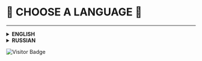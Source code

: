 # :compass: CHOOSE A LANGUAGE :compass:

---

<details>
  <summary><b>ENGLISH</b></summary>

  # Welcome to my profile!

  ### :information_source: ABOUT ME

  **Hi** :hand:\
  My name is **Eugene** and I'm glad to see you in my Github profile. I think you're here for a long time.\
  - My attraction to programming began at the age of **11**, when I played games a lot. The genres were completely different: horror, first-person shooter, third-person shooter, and so on.
  - At **12 years old** I sat down for programming for the first time, or rather for the Unity game engine and tried to write something in C#. After much agony, I abandoned this case.
  - A year and a half later, at the age of **13**, I gathered the courage and determination to write my first Unity game. I did it! My first game was released on the Play Market and unfortunately did not gain popularity..
  - In **15 years** I knew C# at a good level and could write a fairly large-scale and high-quality product that would gain popularity. In addition to C#, I was fond of: Pawn, Lua, JavaScript and many other programming languages, but I only know Pawn and Lua at a good level.
  - At **17 years old** I learned 3 programming languages to the end: C#, Pawn, Lua and wrote various scripts to order.

  ---

  ### :bar_chart: MY PROJECTS

  By my **17th birthday** I had **three** of my main organizations.\
  - [x] The first one was opened in **2020** and was named **Jetix Studio**. She is engaged in game development and continues to exist at the moment.
  - [x] My next project was opened in **2021** and named **RITCOT Design**. Since I was good friends with **Photoshop** and programs for this purpose, I did custom UI design for various needs: websites, servers, launchers, and so on. This studio exists to this day.
  - [x] And my most recent and up-to-date project was opened at the end of **2021** and at the beginning of **2022** under the name **NoVate Source**. This project was my portfolio, where I could publish my work, as well as publish posts that might interest anyone. This project is relevant at the moment.

  ---

  ### :call_me_hand: CONTACT WITH ME

  <div>
    <a href="https://t.me/novatesource" target="_blank">
      <img src="https://i.imgur.com/qbW4p8Y.png" width="40" height="40" title="Telegram" alt="Telegram" />
    </a>
    <a href="https://discord.gg/dYqtDrm6Ju" target="_blank">
      <img src="https://i.imgur.com/TFvPWEX.png" width="40" height="40" title="Discord" alt="Discord" />
    </a>
  </div>

  ---

  ### :desktop_computer: MY TECHNOLOGIES

  <div>
    <img src="https://i.imgur.com/Fgfvwuq.png" title="C#" alt="C#" width="40" height="40"/>&nbsp
    <img src="https://i.imgur.com/4nbUCQQ.png" title="Pawn" alt="Pawn" width="40" height="40"/>&nbsp
    <img src="https://i.imgur.com/IBNC1FY.png" title="Lua" alt="Lua" width="40" height="40"/>&nbsp
  </div>

  ---

  ### :desktop_computer: MY TOOLS

  <div>
    <img src="https://i.imgur.com/dFqa9pB.png" title="Visual Studio & Visual Studio Code" alt="Visual Studio & Visual Studio Code" width="40" height="40"/>&nbsp
    <img src="https://i.imgur.com/35E57JD.png" title="Photoshop" alt="Photoshop" width="40" height="40"/>&nbsp
    <img src="https://i.imgur.com/y3JQnVh.png" title="Figma" alt="Figma" width="40" height="40"/>&nbsp
    <img src="https://i.imgur.com/6H1Z21j.png" title="Git" alt="Git" width="40" height="40"/>&nbsp
    <img src="https://i.imgur.com/Ubx0JZU.png" title="MySQL" alt="MySQL" width="40" height="40"/>&nbsp
    <img src="https://i.imgur.com/CEXIobQ.png" title="Unity" alt="Unity" width="40" height="40"/>&nbsp
  </div>

  ---

  ### :gear: GITHUB STATISTICS

  <table>
    <tr>
      <td>
        <img align="left" src="http://github-readme-streak-stats.herokuapp.com?user=NoVate911&theme=dark&background=000000"/>
      </td>
      <td>
        <img height="195px" align="right" src="https://github-readme-stats-sigma-five.vercel.app/api/top-langs/?username=NoVate911&layout=compact&theme=vision-friendly-dark"/>
      </td>
    </tr>
  </table>
  
</details>

<details>
  <summary><b>RUSSIAN</b></summary>
  
  # Добро пожаловать в мой профиль!
  
  ### :information_source: ОБО МНЕ
  
  **Привет** :hand:\
  Меня зовут **Евгений** и я рад видеть тебя в моём профиле Github. Я думаю, ты здесь надолго.\
  - Моё влечение в программирование началось в **11 лет**, когда я много играл в игры. Жанры были совсем разные: хоррор, шутер от первого лица, шутер от третьего лица и так далее.
  - В **12 лет** я первый раз сел за программирование, а точнее за игровой движок Unity и попытался что-то написать на C#. После долгих мучений я забросил это дело.
  - Спустя полтора года, в **13 лет** я набрался смелости и решительности для написания своей первой игры на Unity. Я сделал это! Моя первая игра вышла в Play Market и к сожалению не набрала популярности..
  - В **15 лет** я знал C# на хорошем уровне и мог написать довольно масштабный и качественный продукт, который обрёл бы популярность. Помимо C# я увлекался: Pawn, Lua, JavaScript и множество других языков программирования, но на хорошем уровне знаю только Pawn и Lua.
  - В **17 лет** я до конца выучил 3 языка программирования: C#, Pawn, Lua и писал различные скрипты под заказ.

  ---

  ### :bar_chart: МОИ ПРОЕКТЫ

  К моему **17-ти летию** у меня было **три** моих основных организаций.\
  - [x] Первая была открыта в **2020 году** и была названа **Jetix Studio**. Она занимается разработкой игр и продолжает своё существование в данный момент.
  - [x] Следующий мой проект был открыт в **2021 году** и назван **RITCOT Design**. Так как я хорошо дружил с **Photoshop** и программами данного назначения, то я делал UI дизайн под заказ для различных нужд: сайты, сервера, лаунчеры и так далее. Данная студия существует по сей день.
  - [x] И мой самый свежий и актуальный проект был открыт в конце **2021 года** и в начале **2022 года** под названием **NoVate Source**. Этот проект являлся моим портфолио, куда я мог публиковать свои работы, а так же публиковать посты, которые могли бы заинтересовать кого-либо. Этот проект актуален в данный момент.

  ---

  ### :call_me_hand: СВЯЗЬ СО МНОЙ

  <div>
    <a href="https://t.me/novatesource" target="_blank">
      <img src="https://i.imgur.com/qbW4p8Y.png" width="40" height="40" title="Telegram" alt="Telegram" />
    </a>
    <a href="https://discord.gg/dYqtDrm6Ju" target="_blank">
      <img src="https://i.imgur.com/TFvPWEX.png" width="40" height="40" title="Discord" alt="Discord" />
    </a>
  </div>

  ---

  ### :desktop_computer: МОИ ТЕХНОЛОГИИ

  <div>
    <img src="https://i.imgur.com/Fgfvwuq.png" title="C#" alt="C#" width="40" height="40"/>&nbsp
    <img src="https://i.imgur.com/4nbUCQQ.png" title="Pawn" alt="Pawn" width="40" height="40"/>&nbsp
    <img src="https://i.imgur.com/IBNC1FY.png" title="Lua" alt="Lua" width="40" height="40"/>&nbsp
  </div>

  ---

  ### :desktop_computer: МОИ ИНСТРУМЕНТЫ

  <div>
    <img src="https://i.imgur.com/dFqa9pB.png" title="Visual Studio & Visual Studio Code" alt="Visual Studio & Visual Studio Code" width="40" height="40"/>&nbsp
    <img src="https://i.imgur.com/35E57JD.png" title="Photoshop" alt="Photoshop" width="40" height="40"/>&nbsp
    <img src="https://i.imgur.com/y3JQnVh.png" title="Figma" alt="Figma" width="40" height="40"/>&nbsp
    <img src="https://i.imgur.com/6H1Z21j.png" title="Git" alt="Git" width="40" height="40"/>&nbsp
    <img src="https://i.imgur.com/Ubx0JZU.png" title="MySQL" alt="MySQL" width="40" height="40"/>&nbsp
    <img src="https://i.imgur.com/CEXIobQ.png" title="Unity" alt="Unity" width="40" height="40"/>&nbsp
  </div>

  ---

  ### :gear: GITHUB СТАТИСТИКА

  <table>
    <tr>
      <td>
        <img align="left" src="http://github-readme-streak-stats.herokuapp.com?user=NoVate911&theme=dark&background=000000"/>
      </td>
      <td>
        <img height="195px" align="right" src="https://github-readme-stats-sigma-five.vercel.app/api/top-langs/?username=NoVate911&layout=compact&theme=vision-friendly-dark"/>
      </td>
    </tr>
  </table>
  
</details>

![Visitor Badge](https://visitor-badge.laobi.icu/badge?page_id=NoVate911)
